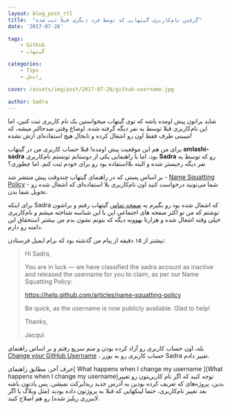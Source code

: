 ```yaml
---
layout: blog_post_rtl
title:  "گرفتن نام‌کاربری گیتهابی که توسط فرد دیگری قبلا ثبت شده"
date: '2017-07-26'

tags:
    - Github
    - گیتهاب

categories:
    - Tips
    - راه‌حل

cover: /assets/img/post/2017-07-26/github-username.jpg

author: Sadra
---
```


شاید براتون پیش اومده باشه که توی گیتهاب میخواستین یک نام کاربری ثبت کنین، اما این نام‌کاربری قبلا توسط یه نفر دیگه گرفته شده. اوضاع وقتی ضدحالتر میشه، که میبینی طرف فقط اون رو اشغال کرده و تابحال هیچ استفاده‌ای ازش نشده!

برای من هم این موقعیت پیش اومده! قبلا حساب کاربری من در گیتهاب **amlashi-sadra** بود، اما با راهنمایی یکی از دوستانم تونستم نام‌کاربری **Sadra** رو که توسط یه نفر دیگه رجیستر شده و البته بلااستفاده بود رو برای خودم ثبت کنم. اما چطوری؟

بر اساس پستی که در راهنمای گیتهاب چندوقت پیش منتشر شد - [Name Squatting Policy](https://help.github.com/articles/name-squatting-policy/) - شما می‌تونید درخواست کنید اون نام‌کاربری بلا استفاده‌ای که اشغال شده رو تحویل شما بدن.

برای اینکه Sadra که اشغال شده بود رو بگیرم به [صفحه تماس](https://github.com/contact) گیتهاب رفتم و براشون نوشتم که من تو اکثر صفحه های اجتماعی این با این شناسه شناخته میشم و نام‌کاربری خیلی وقته اشغال شده و هزارتا بهوونه دیگه که بتونم نشون بدم من بیشتر استحقاق این دامنه رو دارم.

بیشتر از ۱۵ دقیقه از پیام من گذشته بود که برام ایمیل فرستادن:

> Hi Sadra,
>
> You are in luck — we have classified the sadra account as inactive and released the username for you to claim, as per our Name Squatting Policy:
>
> https://help.github.com/articles/name-squatting-policy
>
> Be quick, as the username is now publicly available. Glad to help!
>
> Thanks,
>
> Jacqui

بله، اون حساب کاربری رو آزاد کرده بودن و منم سریع رفتم و بر اساس راهنمای [Change your GitHub Username](https://help.github.com/articles/changing-your-github-username/) ، حساب کاربری رو به یوزر Sadra تغییر دادم.


حرف آخر، مطابق راهنمای[ What happens when I change my username ](What happens when I change my username)توجه کنید که اگر نام کاربریتون رو تغییر بدین، پروژه‌های که تعریف کرده بودین به آدرس جدید ریدایرکت نمیشن. پس یادتون باشه بعد تغییر نام‌کاربری، حتما لینکهایی که قبلا به پروژتون داده بودید (مثل وبلاگ یا اگر لایبرری ریلیز شده) رو هم اصلاح کنید.